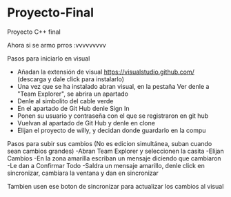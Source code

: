 # Proyecto-Final
Proyecto C++ final

Ahora si se armo prros :vvvvvvvvv

Pasos para iniciarlo en visual
- Añadan la extensión de visual https://visualstudio.github.com/ (descarga y dale click para instalarlo)
- Una vez que se ha instalado abran visual, en la pestaña Ver denle a "Team Explorer", se abrira un apartado
- Denle al simbolito del cable verde
- En el apartado de Git Hub denle Sign In
- Ponen su usuario y contraseña con el que se registraron en git hub
- Vuelvan al apartado de Git Hub y denle en clone
- Elijan el proyecto de willy, y decidan donde guardarlo en la compu

Pasos para subir sus cambios (No es edicion simultánea, suban cuando sean cambios grandes)
-Abran Team Explorer y seleccionen la casita
-Elijan Cambios
-En la zona amarilla escriban un mensaje diciendo que cambiaron
-Le dan a Confirmar Todo
-Saldra un mensaje amarillo, denle click en sincronizar, cambiara la ventana y dan en sincronizar

Tambien usen ese boton de sincronizar para actualizar los cambios al visual

